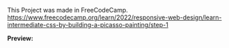 This Project was made in FreeCodeCamp.
https://www.freecodecamp.org/learn/2022/responsive-web-design/learn-intermediate-css-by-building-a-picasso-painting/step-1

**Preview:** 